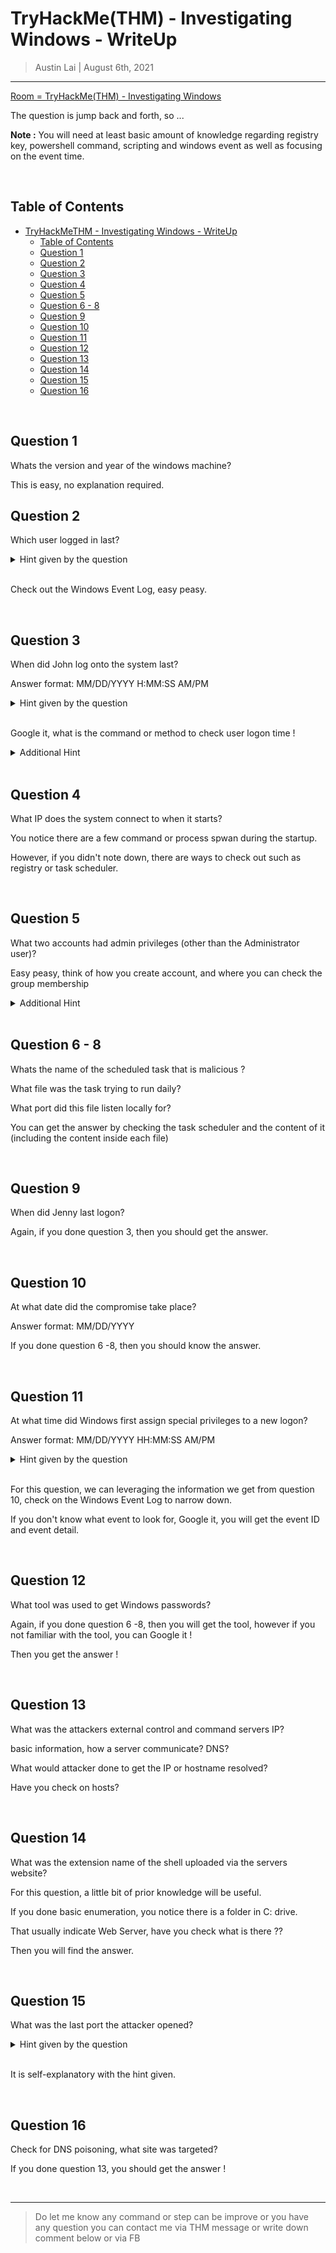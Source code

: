 
# TryHackMe(THM) - Investigating Windows  - WriteUp

> Austin Lai | August 6th, 2021

---

<!-- Description -->

[Room = TryHackMe(THM) - Investigating Windows](https://tryhackme.com/room/investigatingwindows)

The question is jump back and forth, so ...

**Note :** You will need at least basic amount of knowledge regarding registry key, powershell command, scripting and windows event as well as focusing on the event time.

<!-- /Description -->

<br />

## Table of Contents

<!-- TOC -->

- [TryHackMeTHM - Investigating Windows  - WriteUp](#tryhackmethm---investigating-windows----writeup)
    - [Table of Contents](#table-of-contents)
    - [Question 1](#question-1)
    - [Question 2](#question-2)
    - [Question 3](#question-3)
    - [Question 4](#question-4)
    - [Question 5](#question-5)
    - [Question 6 - 8](#question-6---8)
    - [Question 9](#question-9)
    - [Question 10](#question-10)
    - [Question 11](#question-11)
    - [Question 12](#question-12)
    - [Question 13](#question-13)
    - [Question 14](#question-14)
    - [Question 15](#question-15)
    - [Question 16](#question-16)

<!-- /TOC -->

<br />

## Question 1

Whats the version and year of the windows machine?

This is easy, no explanation required.

## Question 2

Which user logged in last?

<details><summary>Hint given by the question</summary>

```text
That's you just now. But, who logged in before you?
```

</details>

<br />

Check out the Windows Event Log, easy peasy.

<br />

## Question 3

When did John log onto the system last?

Answer format: MM/DD/YYYY H:MM:SS AM/PM

<details><summary>Hint given by the question</summary>

```text
Try using cmd to find this out
```

</details>

<br />

Google it, what is the command or method to check user logon time !

<details><summary>Additional Hint</summary>

```text
netuser
```

</details>

<br />

## Question 4

What IP does the system connect to when it starts?

You notice there are a few command or process spwan during the startup.

However, if you didn't note down, there are ways to check out such as registry or task scheduler.

<br />

## Question 5

What two accounts had admin privileges (other than the Administrator user)?

Easy peasy, think of how you create account, and where you can check the group membership

<details><summary>Additional Hint</summary>

```text
control userpasswords2
```

</details>

<br />

## Question 6 - 8

Whats the name of the scheduled task that is malicious ?

What file was the task trying to run daily?

What port did this file listen locally for?

You can get the answer by checking the task scheduler and the content of it (including the content inside each file)

<br />

## Question 9

When did Jenny last logon?

Again, if you done question 3, then you should get the answer.

<br />

## Question 10

At what date did the compromise take place?

Answer format: MM/DD/YYYY

If you done question 6 -8, then you should know the answer.

<br />

## Question 11

At what time did Windows first assign special privileges to a new logon?

Answer format: MM/DD/YYYY HH:MM:SS AM/PM

<details><summary>Hint given by the question</summary>

```text
00/00/0000 0:00:49 PM
```

</details>

<br />

For this question, we can leveraging the information we get from question 10, check on the Windows Event Log to narrow down.

If you don't know what event to look for, Google it, you will get the event ID and event detail.

<br />

## Question 12

What tool was used to get Windows passwords?

Again, if you done question 6 -8, then you will get the tool, however if you not familiar with the tool, you can Google it !

Then you get the answer !

<br />

## Question 13

What was the attackers external control and command servers IP?

basic information, how a server communicate? DNS?

What would attacker done to get the IP or hostname resolved?

Have you check on hosts?

<br />

## Question 14

What was the extension name of the shell uploaded via the servers website?

For this question, a little bit of prior knowledge will be useful.

If you done basic enumeration, you notice there is a folder in C: drive.

That usually indicate Web Server, have you check what is there ??

Then you will find the answer.

<br />

## Question 15

What was the last port the attacker opened?

<details><summary>Hint given by the question</summary>

```text
Firewall
```

</details>

<br />

It is self-explanatory with the hint given.

<br />

## Question 16

Check for DNS poisoning, what site was targeted?

If you done question 13, you should get the answer !


<br />

---

> Do let me know any command or step can be improve or you have any question you can contact me via THM message or write down comment below or via FB




